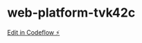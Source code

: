 # web-platform-tvk42c

[Edit in Codeflow ⚡️](https://stackblitz.com/~/github.com/Rajkiumar/web-platform-tvk42c)